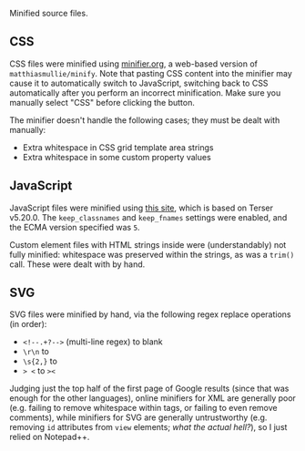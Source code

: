 
Minified source files.

## CSS

CSS files were minified using [minifier.org](https://www.minifier.org/), a web-based version of `matthiasmullie/minify`. Note that pasting CSS content into the minifier may cause it to automatically switch to JavaScript, switching back to CSS automatically after you perform an incorrect minification. Make sure you manually select "CSS" before clicking the button.

The minifier doesn't handle the following cases; they must be dealt with manually:

* Extra whitespace in CSS grid template area strings
* Extra whitespace in some custom property values

## JavaScript

JavaScript files were minified using [this site](https://minify-js.com/), which is based on Terser v5.20.0. The `keep_classnames` and `keep_fnames` settings were enabled, and the ECMA version specified was `5`.

Custom element files with HTML strings inside were (understandably) not fully minified: whitespace was preserved within the strings, as was a `trim()` call. These were dealt with by hand.

## SVG

SVG files were minified by hand, via the following regex replace operations (in order):

* `<!--.+?-->` (multi-line regex) to blank
* `\r\n` to ` `
* `\s{2,}` to ` `
* `> <` to `><`

Judging just the top half of the first page of Google results (since that was enough for the other languages), online minifiers for XML are generally poor (e.g. failing to remove whitespace within tags, or failing to even remove comments), while minifiers for SVG are generally untrustworthy (e.g. removing `id` attributes from `view` elements; *what the actual hell?*), so I just relied on Notepad++.